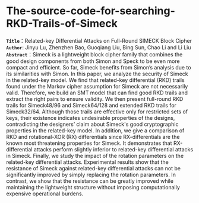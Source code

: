 # The-source-code-for-searching-RKD-Trails-of-Simeck
**`Title`**：Related-key Differential Attacks on Full-Round SIMECK Block Cipher    
**`Author`**: Jinyu Lu, Zhenzhen Bao, Guoqiang Liu, Bing Sun, Chao Li and Li Liu   
**`Abstract`**：Simeck is a lightweight block cipher family that combines the good design components from both Simon and Speck to be even more compact and efficient. So far, Simeck benefits from Simon’s analysis due to its similarities with Simon. In this paper, we analyze the security of Simeck in the related-key model. We find that related-key differential (RKD) trails found under the Markov cipher assumption for Simeck are not necessarily valid. Therefore, we build an SMT model that can find good RKD trails and extract the right pairs to ensure validity. We then present full-round RKD trails for Simeck48/96 and Simeck64/128 and extended RKD trails for Simeck32/64. Although those trails are effective only for restricted sets of keys, their existence indicates undesirable properties of the designs, contradicting the designers’ claim about Simeck's good cryptographic properties in the related-key model. In addition, we give a comparison of RKD and rotational-XOR (RX) differentials since RX-differentials are the known most threatening properties for Simeck. It demonstrates that RX-differential attacks perform slightly inferior to related-key differential attacks in Simeck. Finally, we study the impact of the rotation parameters on the related-key differential attacks. Experimental results show that the resistance of Simeck against related-key differential attacks can not be significantly improved by simply replacing the rotation parameters. In contrast, we show that the resistance can be greatly improved while maintaining the lightweight structure without imposing computationally expensive operational burdens.
